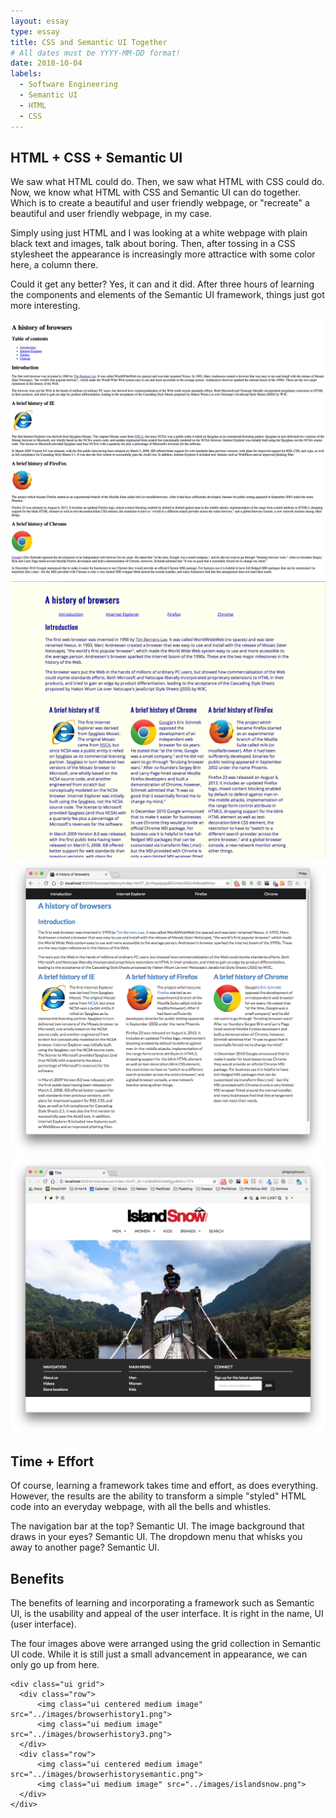 ```yaml
---
layout: essay
type: essay
title: CSS and Semantic UI Together
# All dates must be YYYY-MM-DD format!
date: 2018-10-04
labels:
  - Software Engineering
  - Semantic UI
  - HTML
  - CSS
---
```


## HTML + CSS + Semantic UI

We saw what HTML could do. Then, we saw what HTML with CSS could do. Now, we know what HTML with CSS and Semantic UI can do together. Which is to create a beautiful and user friendly webpage, or "recreate" a beautiful and user friendly webpage, in my case.

Simply using just HTML and I was looking at a white webpage with plain black text and images, talk about boring. Then, after tossing in a CSS stylesheet the appearance is increasingly more attractice with some color here, a column there.

Could it get any better? Yes, it can and it did. After three hours of learning the components and elements of the Semantic UI framework, things just got more interesting.

<div class="ui two column centered grid">
  <div class="three column centered row">
    <div class="column"><img class="ui middle image" src="../images/browserhistory1.png"></div>
    <div class="column"><img class="ui middle image" src="../images/browserhistory3.png"></div>
  </div>
  <div class="two column centered row">
    <div class="column"><img class="ui middle image" src="../images/browserhistorysemantic.png"></div>
    <div class="column"><img class="ui middle image" src="../images/islandsnow.png"></div>
  </div>
</div>

## Time + Effort

Of course, learning a framework takes time and effort, as does everything. However, the results are the ability to transform a simple "styled" HTML code into an everyday webpage, with all the bells and whistles.

The navigation bar at the top? Semantic UI. The image background that draws in your eyes? Semantic UI. The dropdown menu that whisks you away to another page? Semantic UI.

## Benefits

The benefits of learning and incorporating a framework such as Semantic UI, is the usability and appeal of the user interface. It is right in the name, UI (user interface).

The four images above were arranged using the grid collection in Semantic UI code. While it is still just a small advancement in appearance, we can only go up from here.

```
<div class="ui grid">
  <div class="row">
      <img class="ui centered medium image" src="../images/browserhistory1.png">
      <img class="ui medium image" src="../images/browserhistory3.png">
  </div>
  <div class="row">
      <img class="ui centered medium image" src="../images/browserhistorysemantic.png">
      <img class="ui medium image" src="../images/islandsnow.png">
  </div>
</div>
```


